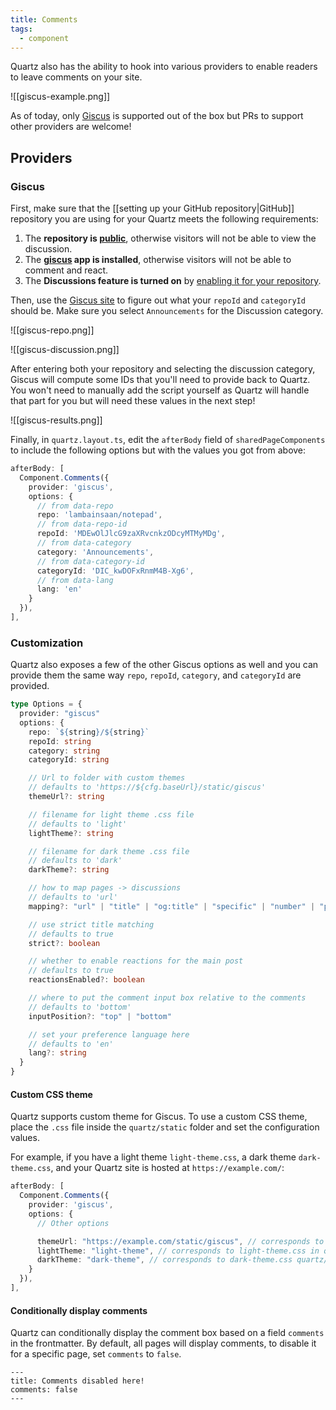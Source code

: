 ```yaml
---
title: Comments
tags:
  - component
---
```


Quartz also has the ability to hook into various providers to enable readers to leave comments on your site.

![[giscus-example.png]]

As of today, only [Giscus](https://giscus.app/) is supported out of the box but PRs to support other providers are welcome!

## Providers

### Giscus

First, make sure that the [[setting up your GitHub repository|GitHub]] repository you are using for your Quartz meets the following requirements:

1. The **repository is [public](https://docs.github.com/en/github/administering-a-repository/managing-repository-settings/setting-repository-visibility#making-a-repository-public)**, otherwise visitors will not be able to view the discussion.
2. The **[giscus](https://github.com/apps/giscus) app is installed**, otherwise visitors will not be able to comment and react.
3. The **Discussions feature is turned on** by [enabling it for your repository](https://docs.github.com/en/github/administering-a-repository/managing-repository-settings/enabling-or-disabling-github-discussions-for-a-repository).

Then, use the [Giscus site](https://giscus.app/#repository) to figure out what your `repoId` and `categoryId` should be. Make sure you select `Announcements` for the Discussion category.

![[giscus-repo.png]]

![[giscus-discussion.png]]

After entering both your repository and selecting the discussion category, Giscus will compute some IDs that you'll need to provide back to Quartz. You won't need to manually add the script yourself as Quartz will handle that part for you but will need these values in the next step!

![[giscus-results.png]]

Finally, in `quartz.layout.ts`, edit the `afterBody` field of `sharedPageComponents` to include the following options but with the values you got from above:

```ts title="quartz.layout.ts"
afterBody: [
  Component.Comments({
    provider: 'giscus',
    options: {
      // from data-repo
      repo: 'lambainsaan/notepad',
      // from data-repo-id
      repoId: 'MDEwOlJlcG9zaXRvcnkzODcyMTMyMDg',
      // from data-category
      category: 'Announcements',
      // from data-category-id
      categoryId: 'DIC_kwDOFxRnmM4B-Xg6',
      // from data-lang
      lang: 'en'
    }
  }),
],
```

### Customization

Quartz also exposes a few of the other Giscus options as well and you can provide them the same way `repo`, `repoId`, `category`, and `categoryId` are provided.

```ts
type Options = {
  provider: "giscus"
  options: {
    repo: `${string}/${string}`
    repoId: string
    category: string
    categoryId: string

    // Url to folder with custom themes
    // defaults to 'https://${cfg.baseUrl}/static/giscus'
    themeUrl?: string

    // filename for light theme .css file
    // defaults to 'light'
    lightTheme?: string

    // filename for dark theme .css file
    // defaults to 'dark'
    darkTheme?: string

    // how to map pages -> discussions
    // defaults to 'url'
    mapping?: "url" | "title" | "og:title" | "specific" | "number" | "pathname"

    // use strict title matching
    // defaults to true
    strict?: boolean

    // whether to enable reactions for the main post
    // defaults to true
    reactionsEnabled?: boolean

    // where to put the comment input box relative to the comments
    // defaults to 'bottom'
    inputPosition?: "top" | "bottom"

    // set your preference language here
    // defaults to 'en'
    lang?: string
  }
}
```

#### Custom CSS theme

Quartz supports custom theme for Giscus. To use a custom CSS theme, place the `.css` file inside the `quartz/static` folder and set the configuration values.

For example, if you have a light theme `light-theme.css`, a dark theme `dark-theme.css`, and your Quartz site is hosted at `https://example.com/`:

```ts
afterBody: [
  Component.Comments({
    provider: 'giscus',
    options: {
      // Other options

      themeUrl: "https://example.com/static/giscus", // corresponds to quartz/static/giscus/
      lightTheme: "light-theme", // corresponds to light-theme.css in quartz/static/giscus/
      darkTheme: "dark-theme", // corresponds to dark-theme.css quartz/static/giscus/
    }
  }),
],
```

#### Conditionally display comments

Quartz can conditionally display the comment box based on a field `comments` in the frontmatter. By default, all pages will display comments, to disable it for a specific page, set `comments` to `false`.

```
---
title: Comments disabled here!
comments: false
---
```
